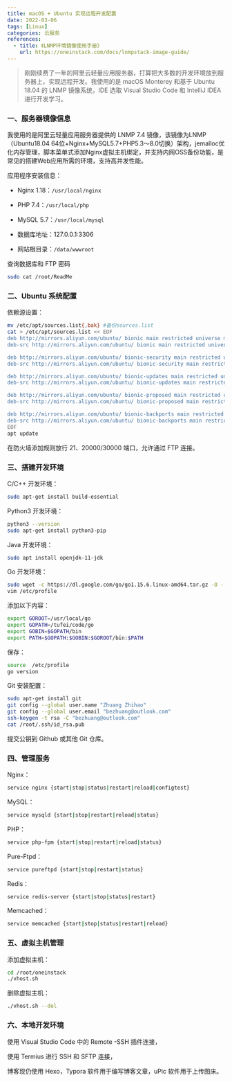 ```yaml
---
title: macOS + Ubuntu 实现远程开发配置
date: 2022-03-06
tags: [Linux]
categories: 云服务
references:
  - title: 《LNMP环境镜像使用手册》
    url: https://oneinstack.com/docs/lnmpstack-image-guide/
---
```


> 刚刚续费了一年的阿里云轻量应用服务器，打算把大多数的开发环境放到服务器上，实现远程开发。我使用的是 macOS Monterey 和基于 Ubuntu 18.04 的 LNMP 镜像系统，IDE 选取 Visual Studio Code 和 IntelliJ IDEA 进行开发学习。

<!--more-->

### 一、服务器镜像信息

我使用的是阿里云轻量应用服务器提供的 LNMP 7.4 镜像，该镜像为LNMP（Ubuntu18.04 64位+Nginx+MySQL5.7+PHP5.3～8.0切换）架构，jemalloc优化内存管理，脚本菜单式添加Nginx虚拟主机绑定，并支持内网OSS备份功能，是常见的搭建Web应用所需的环境，支持高并发性能。

应用程序安装信息：

- Nginx 1.18：`/usr/local/nginx`

- PHP 7.4：`/usr/local/php`
- MySQL 5.7：`/usr/local/mysql`
- 数据库地址：127.0.0.1:3306 
- 网站根目录：`/data/wwwroot`

查询数据库和 FTP 密码

```bash
sudo cat /root/ReadMe
```

### 二、Ubuntu 系统配置

依赖源设置：

```bash
mv /etc/apt/sources.list{,bak} #备份sources.list
cat > /etc/apt/sources.list << EOF
deb http://mirrors.aliyun.com/ubuntu/ bionic main restricted universe multiverse
deb-src http://mirrors.aliyun.com/ubuntu/ bionic main restricted universe multiverse

deb http://mirrors.aliyun.com/ubuntu/ bionic-security main restricted universe multiverse
deb-src http://mirrors.aliyun.com/ubuntu/ bionic-security main restricted universe multiverse

deb http://mirrors.aliyun.com/ubuntu/ bionic-updates main restricted universe multiverse
deb-src http://mirrors.aliyun.com/ubuntu/ bionic-updates main restricted universe multiverse

deb http://mirrors.aliyun.com/ubuntu/ bionic-proposed main restricted universe multiverse
deb-src http://mirrors.aliyun.com/ubuntu/ bionic-proposed main restricted universe multiverse

deb http://mirrors.aliyun.com/ubuntu/ bionic-backports main restricted universe multiverse
deb-src http://mirrors.aliyun.com/ubuntu/ bionic-backports main restricted universe multiverse
EOF
apt update
```

在防火墙添加规则放行 21、20000/30000 端口，允许通过 FTP 连接。

### 三、搭建开发环境

C/C++ 开发环境：

```bash
sudo apt-get install build-essential
```

Python3 开发环境：

```bash
python3 --version  
sudo apt-get install python3-pip
```

Java 开发环境：

```bash
sudo apt install openjdk-11-jdk
```

Go 开发环境：

```bash
sudo wget -c https://dl.google.com/go/go1.15.6.linux-amd64.tar.gz -O - | sudo tar -xz -C /usr/local
vim /etc/profile
```

添加以下内容：

```bash
export GOROOT=/usr/local/go
export GOPATH=/tufei/code/go
export GOBIN=$GOPATH/bin
export PATH=$GOPATH:$GOBIN:$GOROOT/bin:$PATH
```

保存：

```bash
source  /etc/profile
go version
```

Git 安装配置：

```bash
sudo apt-get install git
git config --global user.name "Zhuang Zhihao"
git config --global user.email "bezhuang@outlook.com"
ssh-keygen -t rsa -C "bezhuang@outlook.com"
cat /root/.ssh/id_rsa.pub
```

提交公钥到 Github 或其他 Git 仓库。

### 四、管理服务

Nginx：

```bash
service nginx {start|stop|status|restart|reload|configtest}
```

MySQL：

```bash
service mysqld {start|stop|restart|reload|status}
```

PHP：

```bash
service php-fpm {start|stop|restart|reload|status}
```

Pure-Ftpd：

```bash
service pureftpd {start|stop|restart|status}
```

Redis：

```bash
service redis-server {start|stop|status|restart}
```

Memcached：

```bash
service memcached {start|stop|status|restart|reload}
```

### 五、虚拟主机管理

添加虚拟主机：

```bash
cd /root/oneinstack
./vhost.sh
```

删除虚拟主机：

```bash
./vhost.sh --del
```

### 六、本地开发环境

使用 Visual Studio Code 中的 Remote -SSH 插件连接，

使用 Termius 进行 SSH 和 SFTP 连接，

博客现仍使用 Hexo，Typora 软件用于编写博客文章，uPic 软件用于上传图床。

